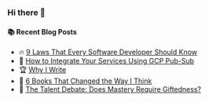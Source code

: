 ### Hi there 👋

<!--
**jorzel/jorzel** is a ✨ _special_ ✨ repository because its `README.md` (this file) appears on your GitHub profile.

Here are some ideas to get you started:

- 🔭 I’m currently working on ...
- 🌱 I’m currently learning ...
- 👯 I’m looking to collaborate on ...
- 🤔 I’m looking for help with ...
- 💬 Ask me about ...
- 📫 How to reach me: ...
- 😄 Pronouns: ...
- ⚡ Fun fact: ...
-->

#### :books: Recent Blog Posts
<!-- BLOGPOSTS:START -->
 - 🔥 [9 Laws That Every Software Developer Should Know](https://levelup.gitconnected.com/9-laws-that-every-software-developer-should-know-a5518bfef022?source=rss-607ede630b31------2)
 - 📰 [How to Integrate Your Services Using GCP Pub-Sub](https://blog.devops.dev/how-to-integrate-your-services-using-gcp-pub-sub-af54bd9b7a3d?source=rss-607ede630b31------2)
 - 🏆 [Why I Write](https://medium.com/illuminations-mirror/why-i-write-d18f93972c24?source=rss-607ede630b31------2)
 - 🔘 [6 Books That Changed the Way I Think](https://baos.pub/6-books-that-changed-the-way-i-think-699dd5f25335?source=rss-607ede630b31------2)
 - 📰 [The Talent Debate: Does Mastery Require Giftedness?](https://medium.com/@orzel.jarek/the-talent-debate-does-mastery-require-giftedness-c019c57dca08?source=rss-607ede630b31------2)<!-- BLOGPOSTS:END -->